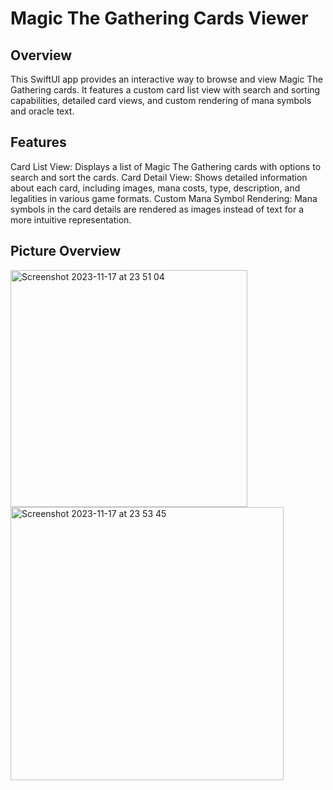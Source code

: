 # Magic The Gathering Cards Viewer

## Overview

This SwiftUI app provides an interactive way to browse and view Magic The Gathering cards. It features a custom card list view with search and sorting capabilities, detailed card views, and custom rendering of mana symbols and oracle text.

## Features

Card List View: Displays a list of Magic The Gathering cards with options to search and sort the cards.
Card Detail View: Shows detailed information about each card, including images, mana costs, type, description, and legalities in various game formats.
Custom Mana Symbol Rendering: Mana symbols in the card details are rendered as images instead of text for a more intuitive representation.

## Picture Overview
<img width="379" alt="Screenshot 2023-11-17 at 23 51 04" src="https://github.com/Keipatr/MTG-Card-Game/assets/95419527/1440c7f0-d4f1-4bde-b6b4-22b6f2f6620b">
<img width="437" alt="Screenshot 2023-11-17 at 23 53 45" src="https://github.com/Keipatr/MTG-Card-Game/assets/95419527/4cc10de3-5bc7-4e53-ac43-1f9bd45dcc8a">
